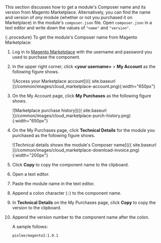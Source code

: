 This section discusses how to get a module's Composer name and its version from Magento Marketplace. Alternatively, you can find the name and version of *any* module (whether or not you purchased it on Marketplace) in the module's `composer.json` file. Open `composer.json` in a text editor and write down the values of `"name"` and `"version"`.

{:.procedure}
To get the module's Composer name from Magento Marketplace:

1. Log in to [Magento Marketplace](https://marketplace.magento.com) with the username and password you used to purchase the component.
1. In the upper right corner, click **&lt;your username>** > **My Account** as the following figure shows.

   ![Access your Marketplace account]({{ site.baseurl }}/common/images/cloud_marketplace-account.png){:width="650px"}

1. On the My Account page, click **My Purchases** as the following figure shows.

   ![Marketplace purchase history]({{ site.baseurl }}/common/images/cloud_marketplace-purch-history.png){:width="650px"}

1. On the My Purchases page, click **Technical Details** for the module you purchased as the following figure shows.

   ![Technical details shows the module's Composer name]({{ site.baseurl }}/common/images/cloud_marketplace-download-invoice.png){:width="200px"}

1. Click **Copy** to copy the component name to the clipboard.
1. Open a text editor.
1. Paste the module name in the text editor.
1. Append a colon character (`:`) to the component name.
1. In **Technical Details** on the My Purchases page, click **Copy** to copy the version to the clipboard.
1. Append the version number to the component name after the colon.

    A sample follows:

    ```text
    pixlee/magento2:1.0.1
    ```
